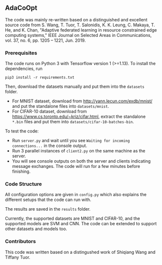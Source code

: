 ## AdaCoOpt

The code was mainly re-written based on a distinguished and excellent source code from S. Wang, T. Tuor, T. Salonidis, K. K. Leung, C. Makaya, T. He, and K. Chan, "Adaptive federated learning in resource constrained edge computing systems," IEEE Journal on Selected Areas in Communications, vol. 37, no. 6, pp. 1205 – 1221, Jun. 2019. 

### Prerequisites

The code runs on Python 3 with Tensorflow version 1 (>=1.13). To install the dependencies, run
```
pip3 install -r requirements.txt
```

Then, download the datasets manually and put them into the `datasets` folder.
- For MNIST dataset, download from <http://yann.lecun.com/exdb/mnist/> and put the standalone files into `datasets/mnist`.
- For CIFAR-10 dataset, download from <https://www.cs.toronto.edu/~kriz/cifar.html>, extract the standalone `*.bin` files and put them into `datasets/cifar-10-batches-bin`.

To test the code: 
- Run `server.py` and wait until you see `Waiting for incoming connections...` in the console output.
- Run 3 parallel instances of `client2.py` on the same machine as the server. 
- You will see console outputs on both the server and clients indicating message exchanges. The code will run for a few minutes before finishing.

### Code Structure

All configuration options are given in `config.py` which also explains the different setups that the code can run with.

The results are saved in the `results` folder. 

Currently, the supported datasets are MNIST and CIFAR-10, and the supported models are SVM and CNN. The code can be extended to support other datasets and models too.  


### Contributors

This code was written based on a distingushed work of Shiqiang Wang and Tiffany Tuor.
